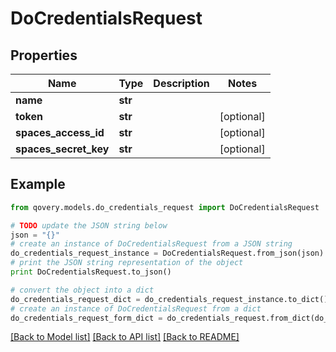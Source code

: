 # DoCredentialsRequest


## Properties

Name | Type | Description | Notes
------------ | ------------- | ------------- | -------------
**name** | **str** |  | 
**token** | **str** |  | [optional] 
**spaces_access_id** | **str** |  | [optional] 
**spaces_secret_key** | **str** |  | [optional] 

## Example

```python
from qovery.models.do_credentials_request import DoCredentialsRequest

# TODO update the JSON string below
json = "{}"
# create an instance of DoCredentialsRequest from a JSON string
do_credentials_request_instance = DoCredentialsRequest.from_json(json)
# print the JSON string representation of the object
print DoCredentialsRequest.to_json()

# convert the object into a dict
do_credentials_request_dict = do_credentials_request_instance.to_dict()
# create an instance of DoCredentialsRequest from a dict
do_credentials_request_form_dict = do_credentials_request.from_dict(do_credentials_request_dict)
```
[[Back to Model list]](../README.md#documentation-for-models) [[Back to API list]](../README.md#documentation-for-api-endpoints) [[Back to README]](../README.md)


